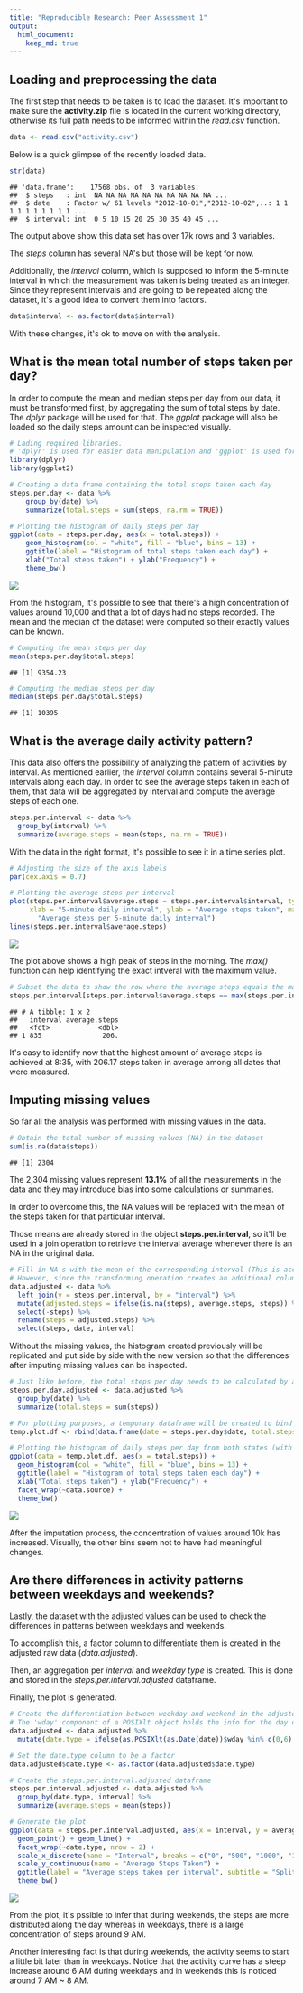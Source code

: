 ```yaml
---
title: "Reproducible Research: Peer Assessment 1"
output: 
  html_document:
    keep_md: true
---
```



## Loading and preprocessing the data

The first step that needs to be taken is to load the dataset.
It's important to make sure the **activity.zip** file is located in the current 
working directory, otherwise its full path needs to be informed within the 
*read.csv* function.


```r
data <- read.csv("activity.csv")
```
Below is a quick glimpse of the recently loaded data.

```r
str(data)
```

```
## 'data.frame':	17568 obs. of  3 variables:
##  $ steps   : int  NA NA NA NA NA NA NA NA NA NA ...
##  $ date    : Factor w/ 61 levels "2012-10-01","2012-10-02",..: 1 1 1 1 1 1 1 1 1 1 ...
##  $ interval: int  0 5 10 15 20 25 30 35 40 45 ...
```
The output above show this data set has over 17k rows and 3 variables.  
  
The *steps* column has several NA's but those will be kept for now.  
  
Additionally, the *interval* column, which is supposed to inform the 5-minute 
interval in which the measurement was taken is being treated as an integer. 
Since they represent intervals and are going to be repeated along the dataset,
it's a good idea to convert them into factors.

```r
data$interval <- as.factor(data$interval)
```
With these changes, it's ok to move on with the analysis.  

## What is the mean total number of steps taken per day?
In order to compute the mean and median steps per day from our data, it must be 
transformed first, by aggregating the sum of total steps by date. The *dplyr* 
package will be used for that. The *ggplot* package will also be loaded so the 
daily steps amount can be inspected visually.

```r
# Lading required libraries. 
# 'dplyr' is used for easier data manipulation and 'ggplot' is used for plotting
library(dplyr)
library(ggplot2)

# Creating a data frame containing the total steps taken each day
steps.per.day <- data %>%
    group_by(date) %>%
    summarize(total.steps = sum(steps, na.rm = TRUE))

# Plotting the histogram of daily steps per day
ggplot(data = steps.per.day, aes(x = total.steps)) +
    geom_histogram(col = "white", fill = "blue", bins = 13) +
    ggtitle(label = "Histogram of total steps taken each day") +
    xlab("Total steps taken") + ylab("Frequency") +
    theme_bw()
```

![](PA1_template_files/figure-html/unnamed-chunk-4-1.png)<!-- -->
  
From the histogram, it's possible to see that there's a high concentration of 
values around 10,000 and that a lot of days had no steps recorded. The mean and 
the median of the dataset were computed so their exactly values can be known.

```r
# Computing the mean steps per day
mean(steps.per.day$total.steps)
```

```
## [1] 9354.23
```

```r
# Computing the median steps per day
median(steps.per.day$total.steps)
```

```
## [1] 10395
```

## What is the average daily activity pattern?
This data also offers the possibility of analyzing the pattern of activities by
interval. As mentioned earlier, the *interval* column contains several 5-minute
intervals along each day. In order to see the average steps taken in each of
them, that data will be aggregated by interval and compute the average steps 
of each one.

```r
steps.per.interval <- data %>%
  group_by(interval) %>%
  summarize(average.steps = mean(steps, na.rm = TRUE))
```
With the data in the right format, it's possible to see it in a time series 
plot.

```r
# Adjusting the size of the axis labels
par(cex.axis = 0.7)

# Plotting the average steps per interval
plot(steps.per.interval$average.steps ~ steps.per.interval$interval, type = "l",
     xlab = "5-minute daily interval", ylab = "Average steps taken", main =
       "Average steps per 5-minute daily interval")
lines(steps.per.interval$average.steps)
```

![](PA1_template_files/figure-html/unnamed-chunk-7-1.png)<!-- -->

The plot above shows a high peak of steps in the morning. The *max()* function can 
help identifying the exact intveral with the maximum value.

```r
# Subset the data to show the row where the average steps equals the maximum value found in the data.
steps.per.interval[steps.per.interval$average.steps == max(steps.per.interval$average.steps),]
```

```
## # A tibble: 1 x 2
##   interval average.steps
##   <fct>            <dbl>
## 1 835               206.
```

It's easy to identify now that the highest amount of average steps is achieved 
at 8:35, with 206.17 steps taken in average among all dates that were measured.

## Imputing missing values
So far all the analysis was performed with missing values in the data.


```r
# Obtain the total number of missing values (NA) in the dataset
sum(is.na(data$steps))
```

```
## [1] 2304
```

The 2,304 missing values represent **13.1%** 
of all the measurements in the data and they may introduce bias into some calculations or summaries.  
  
In order to overcome this, the NA values will be replaced with the mean of the 
steps taken for that particular interval.  

Those means are already stored in the object **steps.per.interval**, so it'll be used in a join operation to retrieve the  interval average whenever there is an NA in the original data.

```r
# Fill in NA's with the mean of the corresponding interval (This is accomplished with the first 3 lines of code from the chain below).
# However, since the transforming operation creates an additional column with the missing values replaced, (adjusted.steps), in order to preserve the structure of the original dataset, the steps column (which contains NA's) is removed, then the newly created column (adjusted.steps) is renamed as "steps". Finally, the column ordering is arranged to be just like the original data.
data.adjusted <- data %>%
  left_join(y = steps.per.interval, by = "interval") %>%
  mutate(adjusted.steps = ifelse(is.na(steps), average.steps, steps)) %>%
  select(-steps) %>%
  rename(steps = adjusted.steps) %>%
  select(steps, date, interval)
```

Without the missing values, the histogram created previously will be replicated and put side by side with the new version so that the differences after imputing missing values can be inspected.


```r
# Just like before, the total steps per day needs to be calculated by aggregating the sum of steps per date.
steps.per.day.adjusted <- data.adjusted %>%
  group_by(date) %>%
  summarize(total.steps = sum(steps))

# For plotting purposes, a temporary dataframe will be created to bind the rows of both histogram's data sources, with the addition of a column to differentiate them.
temp.plot.df <- rbind(data.frame(date = steps.per.day$date, total.steps = steps.per.day$total.steps, data.source = "With Missing Values"), data.frame(date = steps.per.day.adjusted$date, total.steps = steps.per.day.adjusted$total.steps, data.source = "Without Missing Values"))

# Plotting the histogram of daily steps per day from both states (with and without missing values)
ggplot(data = temp.plot.df, aes(x = total.steps)) +
  geom_histogram(col = "white", fill = "blue", bins = 13) +
  ggtitle(label = "Histogram of total steps taken each day") +
  xlab("Total steps taken") + ylab("Frequency") +
  facet_wrap(~data.source) +
  theme_bw()
```

![](PA1_template_files/figure-html/unnamed-chunk-11-1.png)<!-- -->

After the imputation process, the concentration of values around 10k has increased.
Visually, the other bins seem not to have had meaningful changes.

## Are there differences in activity patterns between weekdays and weekends?

Lastly, the dataset with the adjusted values can be used to check the differences in patterns between weekdays and weekends.  
  
To accomplish this, a factor column to differentiate them is created in the adjusted raw data (*data.adjusted*).  
  
Then, an aggregation per *interval* and *weekday type* is created. This is done and stored in the *steps.per.interval.adjusted* dataframe.  
  
Finally, the plot is generated.

```r
# Create the differentiation between weekday and weekend in the adjusted raw data.
# The 'wday' component of a POSIXlt object holds the info for the day of week.
data.adjusted <- data.adjusted %>% 
  mutate(date.type = ifelse(as.POSIXlt(as.Date(date))$wday %in% c(0,6), "weekend", "weekday"))

# Set the date.type column to be a factor
data.adjusted$date.type <- as.factor(data.adjusted$date.type)

# Create the steps.per.interval.adjusted dataframe
steps.per.interval.adjusted <- data.adjusted %>%
  group_by(date.type, interval) %>%
  summarize(average.steps = mean(steps))

# Generate the plot
ggplot(data = steps.per.interval.adjusted, aes(x = interval, y = average.steps, group = 1)) +
  geom_point() + geom_line() +
  facet_wrap(~date.type, nrow = 2) +
  scale_x_discrete(name = "Interval", breaks = c("0", "500", "1000", "1500", "2000")) +
  scale_y_continuous(name = "Average Steps Taken") +
  ggtitle(label = "Average steps taken per interval", subtitle = "Split by Weekdays and Weekends") +
  theme_bw()
```

![](PA1_template_files/figure-html/unnamed-chunk-12-1.png)<!-- -->

From the plot, it's pssible to infer that during weekends, the steps are more distributed along the day whereas in weekdays, there is a large concentration of steps around 9 AM.  
  
Another interesting fact is that during weekends, the activity seems to start a little bit later than in weekdays. Notice that the activity curve has a steep increase around 6 AM during weekdays and in weekends this is noticed around 7 AM ~ 8 AM. 
